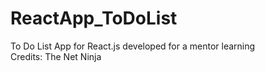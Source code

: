 # ReactApp_ToDoList
To Do List App for React.js developed for a mentor learning\
Credits: The Net Ninja
